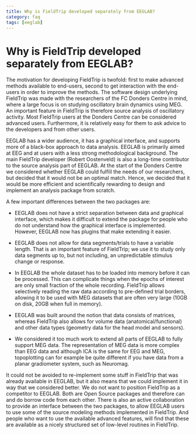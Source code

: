 ```yaml
---
title: Why is FieldTrip developed separately from EEGLAB?
category: faq
tags: [eeglab]
---
```


# Why is FieldTrip developed separately from EEGLAB?

The motivation for developing FieldTrip is twofold: first to make advanced methods available to end-users, second to get interaction with the end-users in order to improve the methods. The software design underlying FieldTrip was made with the researchers of the FC Donders Centre in mind, where a large focus is on studying oscillatory brain dynamics using MEG. An important feature in FieldTrip is therefore source analysis of oscillatory activity. Most FieldTrip users at the Donders Centre can be considered advanced users. Furthermore, it is relatively easy for them to ask advice to the developers and from other users.

EEGLAB has a wider audience, it has a graphical interface, and supports more of a black-box approach to data analysis. EEGLAB is primarily aimed at EEG and at users with a less strong methodological background. The main FieldTrip developer (Robert Oostenveld) is also a long-time contributor to the source analysis part of EEGLAB. At the start of the Donders Centre we considered whether EEGLAB could fulfill the needs of our researchers, but decided that it would not be an optimal match. Hence, we decided that it would be more efficient and scientifically rewarding to design and implement an analysis package from scratch.

A few important differences between the two packages are:

- EEGLAB does not have a strict separation between data and graphical interface, which makes it difficult to extend the package for people who do not understand how the graphical interface is implemented. However, EEGLAB now has plugins that make extending it easier.

- EEGLAB does not allow for data segments/trials to have a variable length. That is an important feature of FieldTrip; we use it to study only data segments up to, but not including, an unpredictable stimulus change or response.

- In EEGLAB the whole dataset has to be loaded into memory before it can be processed. This can complicate things when the epochs of interest are only small fraction of the whole recording. FieldTrip allows selectively reading the raw data according to pre-defined trial borders, allowing it to be used with MEG datasets that are often very large (10GB on disk, 20GB when full in memory).

- EEGLAB was built around the notion that data consists of matrices, whereas FieldTrip also allows for volume data (anatomical/functional) and other data types (geometry data for the head model and sensors).

- We considered it too much work to extend all parts of EEGLAB to fully support MEG data. The representation of MEG data is more complex than EEG data and although ICA is the same for EEG and MEG, topoplotting can for example be quite different if you have data from a planar gradiometer system, such as Neuromag.

It could not be avoided to re-implement some stuff in FieldTrip that was already available in EEGLAB, but it also means that we could implement it in way that we considered better. We do not want to position FieldTrip as a competitor to EEGLAB. Both are Open Source packages and therefore can and do borrow code from each other. There is also an active collaboration to provide an interface between the two packages, to allow EEGLAB users to use some of the source modeling methods implemented in FieldTrip. And people who want to use the available advanced features, will find that these are available as a nicely structured set of low-level routines in FieldTrip.
